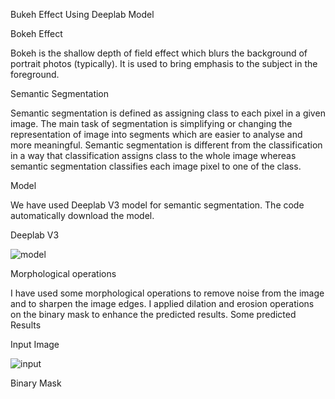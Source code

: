 Bukeh Effect Using Deeplab Model

 Bokeh Effect

 Bokeh is the shallow depth of field effect which blurs the background of portrait photos (typically). It is used to bring emphasis to the subject in the       foreground.

Semantic Segmentation

Semantic segmentation is defined as assigning class to each pixel in a given image. The main task of segmentation is simplifying or changing the representation of image into segments which are easier to analyse and more meaningful. Semantic segmentation is different from the classification in a way that classification assigns class to the whole image whereas semantic segmentation classifies each image pixel to one of the class.

Model

We have used Deeplab V3 model for semantic segmentation. The code automatically download the model. 

Deeplab V3



![model](https://user-images.githubusercontent.com/69388951/106385154-8afbf100-63f0-11eb-8fe6-b5de73bd331c.png)





Morphological operations

I have used some morphological operations to remove noise from the image and to sharpen the image edges. I applied dilation and erosion operations on the binary mask to enhance the predicted results.
Some predicted Results

Input Image


![input](https://user-images.githubusercontent.com/69388951/106386740-4d9b6180-63f8-11eb-824e-0a6436fc1990.png)


Binary Mask
